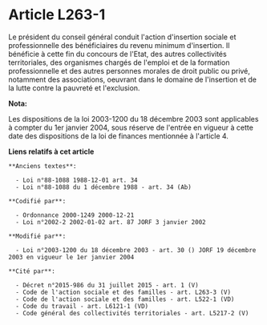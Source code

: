 # Article L263-1

Le président du conseil général conduit l'action d'insertion sociale et professionnelle des bénéficiaires du revenu minimum
d'insertion. Il bénéficie à cette fin du concours de l'Etat, des autres collectivités territoriales, des organismes chargés
de l'emploi et de la formation professionnelle et des autres personnes morales de droit public ou privé, notamment des
associations, oeuvrant dans le domaine de l'insertion et de la lutte contre la pauvreté et l'exclusion.

**Nota:**

Les dispositions de la loi 2003-1200 du 18 décembre 2003 sont applicables à compter du 1er janvier 2004, sous réserve de
l'entrée en vigueur à cette date des dispositions de la loi de finances mentionnée à l'article 4.

**Liens relatifs à cet article**

	**Anciens textes**:

	  - Loi n°88-1088 1988-12-01 art. 34
	  - Loi n°88-1088 du 1 décembre 1988 - art. 34 (Ab)

	**Codifié par**:

	  - Ordonnance 2000-1249 2000-12-21
	  - Loi n°2002-2 2002-01-02 art. 87 JORF 3 janvier 2002

	**Modifié par**:

	  - Loi n°2003-1200 du 18 décembre 2003 - art. 30 () JORF 19 décembre 2003 en vigueur le 1er janvier 2004

	**Cité par**:

	  - Décret n°2015-986 du 31 juillet 2015 - art. 1 (V)
	  - Code de l'action sociale et des familles - art. L263-3 (V)
	  - Code de l'action sociale et des familles - art. L522-1 (VD)
	  - Code du travail - art. L6121-1 (VD)
	  - Code général des collectivités territoriales - art. L5217-2 (V)
